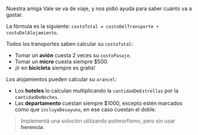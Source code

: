 Nuestra amiga Vale se va de viaje, y nos pidió ayuda para saber cuánto va a gastar. 

La fórmula es la siguiente: `costoTotal = costoDelTransporte + costoDelAlojamiento`.

Todos los transportes saben calcular su `costoTotal`:

* Tomar un **avión** cuesta 2 veces su `costoPasaje`.
* Tomar un **micro** cuesta siempre $500.
* ¡Ir en **bicicleta** siempre es gratis!

Los alojamientos pueden calcular su `arancel`:

* Los **hoteles** lo calculan multiplicando la `cantidadDeEstrellas` por la `cantidadDeNoches`.
* Las **departamento** cuestan siempre $1000, excepto estén marcados como que `incluyeDesayuno`, en ese caso cuestan el doble.

> Implementá una solución utilizando polimorfismo, pero sin usar **herencia**.



